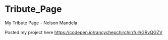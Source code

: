 # Tribute_Page
My Tribute Page - Nelson Mandela

Posted my project here https://codepen.io/rancychepchirchir/full/GRvQGZV
